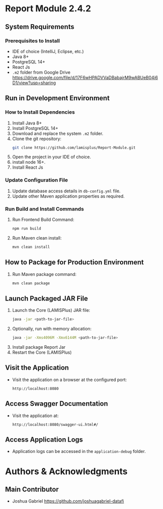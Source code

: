 # Report Module 2.4.2

## System Requirements

### Prerequisites to Install
- IDE of choice (IntelliJ, Eclipse, etc.)
- Java 8+
- PostgreSQL 14+
- React Js
- `.m2` folder from Google Drive https://drive.google.com/file/d/17F6wHPADVVaDBabajrM9wABUeB04i6D1/view?usp=sharing

## Run in Development Environment

### How to Install Dependencies
1. Install Java 8+
2. Install PostgreSQL 14+
3. Download and replace the system `.m2` folder.
4. Clone the git repository:
    ```bash
    git clone https://github.com/lamisplus/Report-Module.git
    ```
5. Open the project in your IDE of choice.
6. install node 16+.
7. Install React Js

### Update Configuration File
1. Update database access details in `db-config.yml` file.
2. Update other Maven application properties as required.

### Run Build and Install Commands
1. Run Frontend Build Command:
    ```bash
    npm run build
    ```
2. Run Maven clean install:
    ```bash
    mvn clean install
    ```

## How to Package for Production Environment
1. Run Maven package command:
    ```bash
    mvn clean package
    ```

## Launch Packaged JAR File
1. Launch the Core (LAMISPlus) JAR file:
    ```bash
    java -jar <path-to-jar-file>
    ```
2. Optionally, run with memory allocation:
    ```bash
    java -jar -Xms4096M -Xmx6144M <path-to-jar-file>
    ```
3. Install package Report Jar
4. Restart the Core (LAMISPlus)


## Visit the Application
- Visit the application on a browser at the configured port:
    ```
    http://localhost:8080
    ```

## Access Swagger Documentation
- Visit the application at:
    ```
    http://localhost:8080/swagger-ui.html#/
    ```

## Access Application Logs
- Application logs can be accessed in the `application-debug` folder.

# Authors & Acknowledgments
## Main Contributor
- Joshua Gabriel https://github.com/joshuagabriel-datafi